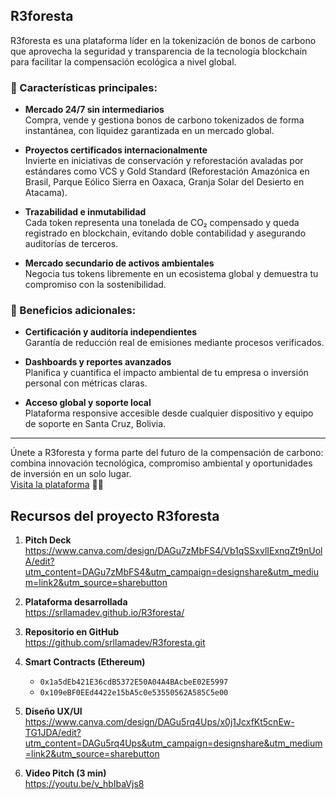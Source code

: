 ## **R3foresta**

R3foresta es una plataforma líder en la tokenización de bonos de carbono que aprovecha la seguridad y transparencia de la tecnología blockchain para facilitar la compensación ecológica a nivel global.

### 🔹 Características principales:

- **Mercado 24/7 sin intermediarios**  
  Compra, vende y gestiona bonos de carbono tokenizados de forma instantánea, con liquidez garantizada en un mercado global.  

- **Proyectos certificados internacionalmente**  
  Invierte en iniciativas de conservación y reforestación avaladas por estándares como VCS y Gold Standard (Reforestación Amazónica en Brasil, Parque Eólico Sierra en Oaxaca, Granja Solar del Desierto en Atacama).

- **Trazabilidad e inmutabilidad**  
  Cada token representa una tonelada de CO₂ compensado y queda registrado en blockchain, evitando doble contabilidad y asegurando auditorías de terceros.

- **Mercado secundario de activos ambientales**  
  Negocia tus tokens libremente en un ecosistema global y demuestra tu compromiso con la sostenibilidad.

### 🔹 Beneficios adicionales:

- **Certificación y auditoría independientes**  
  Garantía de reducción real de emisiones mediante procesos verificados.

- **Dashboards y reportes avanzados**  
  Planifica y cuantifica el impacto ambiental de tu empresa o inversión personal con métricas claras.

- **Acceso global y soporte local**  
  Plataforma responsive accesible desde cualquier dispositivo y equipo de soporte en Santa Cruz, Bolivia.

---

Únete a R3foresta y forma parte del futuro de la compensación de carbono: combina innovación tecnológica, compromiso ambiental y oportunidades de inversión en un solo lugar.  
[Visita la plataforma](https://srllamadev.github.io/R3foresta/) 🌱🚀

## Recursos del proyecto R3foresta

1. **Pitch Deck**  
   https://www.canva.com/design/DAGu7zMbFS4/Vb1qSSxvlIExnqZt9nUolA/edit?utm_content=DAGu7zMbFS4&utm_campaign=designshare&utm_medium=link2&utm_source=sharebutton

2. **Plataforma desarrollada**  
   https://srllamadev.github.io/R3foresta/

3. **Repositorio en GitHub**  
   https://github.com/srllamadev/R3foresta.git

4. **Smart Contracts (Ethereum)**  
   - `0x1a5dEb421E36cdB5372E50A04A4BAcbeE02E5997`  
   - `0x109eBF0EEd4422e15bA5c0e53550562A585C5e00`

5. **Diseño UX/UI**  
   https://www.canva.com/design/DAGu5rq4Ups/x0j1JcxfKt5cnEw-TG1JDA/edit?utm_content=DAGu5rq4Ups&utm_campaign=designshare&utm_medium=link2&utm_source=sharebutton

6. **Video Pitch (3 min)**  
   https://youtu.be/v_hbIbaVjs8
